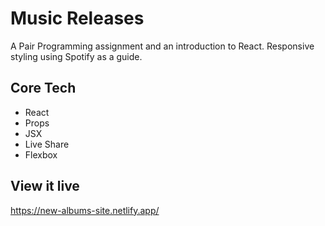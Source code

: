 # Music Releases

A Pair Programming assignment and an introduction to React. Responsive styling using Spotify as a guide.

## Core Tech

- React
- Props
- JSX
- Live Share
- Flexbox

## View it live

https://new-albums-site.netlify.app/
